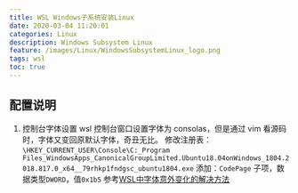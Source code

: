 ```yaml
---
title: WSL Windows子系统安装Linux
date: 2020-03-04 11:20:01
categories: Linux
description: Windows Subsystem Linux
feature: /images/Linux/WindowsSubsystemLinux_logo.png
tags: wsl
toc: true
---
```


<!-- More -->

## 配置说明
1. 控制台字体设置
   wsl 控制台窗口设置字体为 consolas，但是通过 vim 看源码时，字体又变回原默认字体，奇丑无比。
   修改注册表：`\HKEY_CURRENT_USER\Console\C:_Program Files_WindowsApps_CanonicalGroupLimited.Ubuntu18.04onWindows_1804.2018.817.0_x64__79rhkp1fndgsc_ubuntu1804.exe`
   添加：`CodePage` 子项，数据类型`DWORD`，值`0x1b5`
参考[WSL中字体意外变化的解决方法](https://blog.csdn.net/MobiuX/article/details/82194028)

